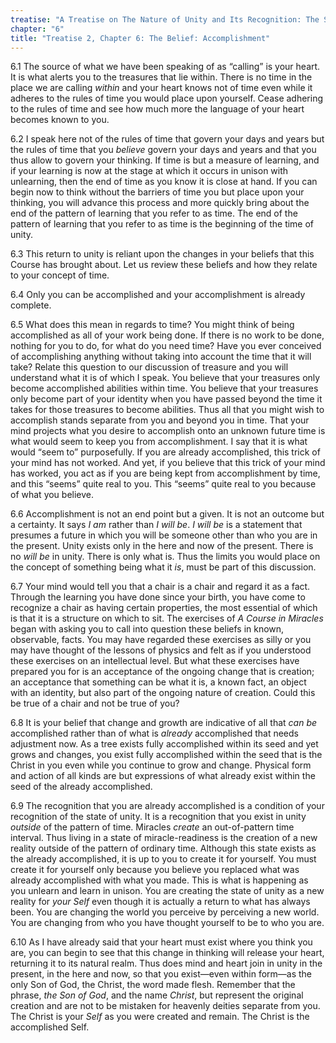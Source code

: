 ```yaml
---
treatise: "A Treatise on The Nature of Unity and Its Recognition: The Second Treatise"
chapter: "6"
title: "Treatise 2, Chapter 6: The Belief: Accomplishment"
---
```


6.1 The source of what we have been speaking of as “calling” is your
heart. It is what alerts you to the treasures that lie within. There is
no time in the place we are calling *within* and your heart knows not of
time even while it adheres to the rules of time you would place upon
yourself. Cease adhering to the rules of time and see how much more the
language of your heart becomes known to you. 

6.2 I speak here not of the rules of time that govern your days and
years but the rules of time that you *believe* govern your days and years
and that you thus allow to govern your thinking. If time is but a
measure of learning, and if your learning is now at the stage at which
it occurs in unison with unlearning, then the end of time as you know it
is close at hand. If you can begin now to think without the barriers of
time you but place upon your thinking, you will advance this process and
more quickly bring about the end of the pattern of learning that you
refer to as time. The end of the pattern of learning that you refer to
as time is the beginning of the time of unity. 

6.3 This return to unity is reliant upon the changes in your beliefs
that this Course has brought about. Let us review these beliefs and how
they relate to your concept of time.

6.4 Only you can be accomplished and your accomplishment is already
complete. 

6.5 What does this mean in regards to time? You might think of being
accomplished as all of your work being done. If there is no work to be
done, nothing for you to do, for what do you need time? Have you ever
conceived of accomplishing anything without taking into account the time
that it will take? Relate this question to our discussion of treasure
and you will understand what it is of which I speak. You believe that
your treasures only become accomplished abilities within time. You
believe that your treasures only become part of your identity when you
have passed beyond the time it takes for those treasures to become
abilities. Thus all that you might wish to accomplish stands separate
from you and beyond you in time. That your mind projects what you desire
to accomplish onto an unknown future time is what would seem to keep you
from accomplishment. I say that it is what would “seem to” purposefully.
If you are already accomplished, this trick of your mind has not worked.
And yet, if you believe that this trick of your mind has worked, you act
as if you are being kept from accomplishment by time, and this “seems”
quite real to you. This “seems” quite real to you because of what you
believe. 

6.6 Accomplishment is not an end point but a given. It is not an outcome
but a certainty. It says *I am* rather than *I will be*. *I will be* is a
statement that presumes a future in which you will be someone other than
who you are in the present. Unity exists only in the here and now of the
present. There is no *will be* in unity. There is only what is. Thus the
limits you would place on the concept of something being what it *is*,
must be part of this discussion.  

6.7 Your mind would tell you that a chair is a chair and regard it as a
fact.  Through the learning you have done since your birth, you have
come to recognize a chair as having certain properties, the most
essential of which is that it is a structure on which to sit. The
exercises of *A Course in Miracles* began with asking you to call into
question these beliefs in known, observable, facts. You may have
regarded these exercises as silly or you may have thought of the lessons
of physics and felt as if you understood these exercises on an
intellectual level. But what these exercises have prepared you for is an
acceptance of the ongoing change that is creation; an acceptance that
something can be what it is, a known fact, an object with an identity,
but also part of the ongoing nature of creation. Could this be true of a
chair and not be true of you? 

6.8 It is your belief that change and growth are indicative of all that
*can be* accomplished rather than of what is *already* accomplished that
needs adjustment now. As a tree exists fully accomplished within its
seed and yet grows and changes, you exist fully accomplished within the
seed that is the Christ in you even while you continue to grow and
change. Physical form and action of all kinds are but expressions of
what already exist within the seed of the already accomplished. 

6.9 The recognition that you are already accomplished is a condition of
your recognition of the state of unity. It is a recognition that you
exist in unity *outside* of the pattern of time. Miracles *create* an
out-of-pattern time interval. Thus living in a state of
miracle-readiness is the creation of a new reality outside of the
pattern of ordinary time. Although this state exists as the already
accomplished, it is up to you to create it for yourself. You must create
it for yourself only because you believe you replaced what was already
accomplished with what you made. This is what is happening as you
unlearn and learn in unison. You are creating the state of unity as a
new reality for *your Self* even though it is actually a return to what
has always been. You are changing the world you perceive by perceiving a
new world. You are changing from who you have thought yourself to be to
who you are. 

6.10 As I have already said that your heart must exist where you think
you are, you can begin to see that this change in thinking will release
your heart, returning it to its natural realm. Thus does mind and heart
join in unity in the present, in the here and now, so that you
exist—even within form—as the only Son of God, the Christ, the word made
flesh. Remember that the phrase, *the Son of God*, and the name *Christ*,
but represent the original creation and are not to be mistaken for
heavenly deities separate from you. The Christ is your *Self* as you were
created and remain. The Christ is the accomplished Self.


